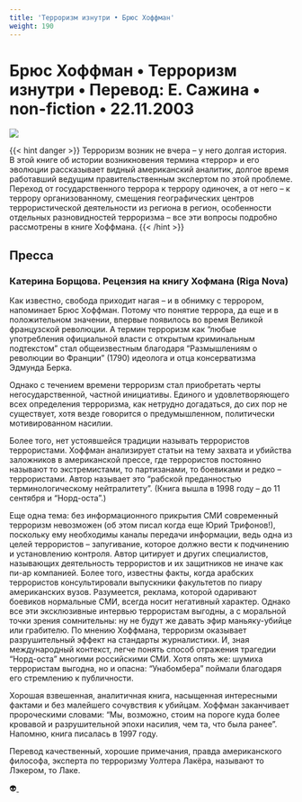 ```yaml
---
title: 'Терроризм изнутри • Брюс Хоффман'
weight: 190
---
```


# Брюс Хоффман • **Терроризм изнутри** • Перевод: Е. Сажина • non-fiction • 22.11.2003

![](/img/terror.gif)

{{< hint danger >}}
Терроризм возник не вчера – у него долгая история. В этой книге об истории возникновения термина «террор» и его эволюции рассказывает видный американский аналитик, долгое время работавший ведущим правительственным экспертом по этой проблеме. Переход от государственного террора к террору одиночек, а от него – к террору организованному, смещения географических центров террористической деятельности из региона в регион, особенности отдельных разновидностей терроризма – все эти вопросы подробно рассмотрены в книге Хоффмана.
{{< /hint >}}

## Пресса

### Катерина Борщова. Рецензия на книгу Хофмана (Riga Nova)

Как известно, свобода приходит нагая – и в обнимку с террором, напоминает Брюс Хоффман. Потому что понятие террора, да еще и в положительном значении, впервые появилось во время Великой французской революции. А термин терроризм как “любые употребления официальной власти с открытым криминальным подтекстом” стал общеизвестным благодаря “Размышлениям о революции во Франции” (1790) идеолога и отца консерватизма Эдмунда Берка.

Однако с течением времени терроризм стал приобретать черты негосударственной, частной инициативы. Единого и удовлетворяющего всех определения терроризма, как нетрудно догадаться, до сих пор не существует, хотя везде говорится о предумышленном, политически мотивированном насилии.

Более того, нет устоявшейся традиции называть террористов террористами. Хоффман анализирует статьи на тему захвата и убийства заложников в американской прессе, где террористов постоянно называют то экстремистами, то партизанами, то боевиками и редко – террористами. Автор называет это “рабской преданностью терминологическому нейтралитету”. (Книга вышла в 1998 году – до 11 сентября и “Норд-оста”.)

Еще одна тема: без информационного прикрытия СМИ современный терроризм невозможен (об этом писал когда еще Юрий Трифонов!), поскольку ему необходимы каналы передачи информации, ведь одна из целей террористов – запугивание, которое должно вести к подчинению и установлению контроля. Автор цитирует и других специалистов, называющих деятельность террористов и их защитников не иначе как пи-ар компанией. Более того, известны факты, когда арабских террористов консультировали выпускники факультетов по пиару американских вузов. Разумеется, реклама, которой одаривают боевиков нормальные СМИ, всегда носит негативный характер. Однако все эти эксклюзивные интервью террористам выгодны, а с моральной точки зрения сомнительны: ну не будут же давать эфир маньяку-убийце или грабителю. По мнению Хоффмана, терроризм оказывает разрушительный эффект на стандарты журналистики. И, зная международный контекст, легче понять способ отражения трагедии “Норд-оста” многими российскими СМИ. Хотя опять же: шумиха террористам выгодна, но и опасна: “Унабомбера” поймали благодаря его стремлению к публичности.

Хорошая взвешенная, аналитичная книга, насыщенная интересными фактами и без малейшего сочувствия к убийцам. Хоффман заканчивает пророческими словами: “Мы, возможно, стоим на пороге куда более кровавой и разрушительной эпохи насилия, чем та, что была ранее”. Напомню, книга писалась в 1997 году.

Перевод качественный, хорошие примечания, правда американского философа, эксперта по терроризму Уолтера Лакёра, называют то Лэкером, то Лаке.


👽[ ](http://flibusta.is/b/219108)